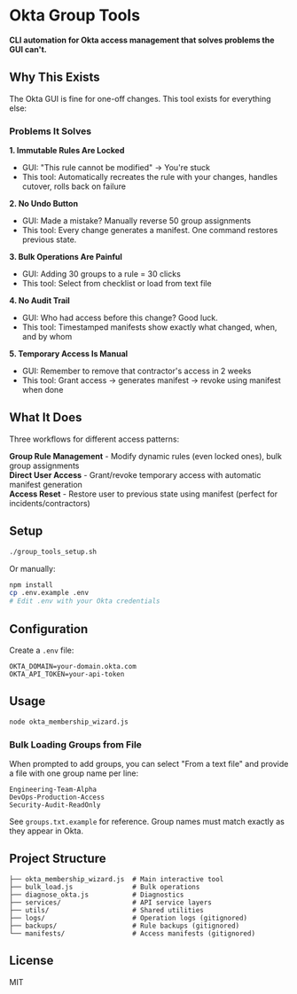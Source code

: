# Okta Group Tools

**CLI automation for Okta access management that solves problems the GUI can't.**

## Why This Exists

The Okta GUI is fine for one-off changes. This tool exists for everything else:

### Problems It Solves

**1. Immutable Rules Are Locked**
- GUI: "This rule cannot be modified" → You're stuck
- This tool: Automatically recreates the rule with your changes, handles cutover, rolls back on failure

**2. No Undo Button**
- GUI: Made a mistake? Manually reverse 50 group assignments
- This tool: Every change generates a manifest. One command restores previous state.

**3. Bulk Operations Are Painful**
- GUI: Adding 30 groups to a rule = 30 clicks
- This tool: Select from checklist or load from text file

**4. No Audit Trail**
- GUI: Who had access before this change? Good luck.
- This tool: Timestamped manifests show exactly what changed, when, and by whom

**5. Temporary Access Is Manual**
- GUI: Remember to remove that contractor's access in 2 weeks
- This tool: Grant access → generates manifest → revoke using manifest when done

## What It Does

Three workflows for different access patterns:

**Group Rule Management** - Modify dynamic rules (even locked ones), bulk group assignments  
**Direct User Access** - Grant/revoke temporary access with automatic manifest generation  
**Access Reset** - Restore user to previous state using manifest (perfect for incidents/contractors)

## Setup

```bash
./group_tools_setup.sh
```

Or manually:
```bash
npm install
cp .env.example .env
# Edit .env with your Okta credentials
```

## Configuration

Create a `.env` file:
```
OKTA_DOMAIN=your-domain.okta.com
OKTA_API_TOKEN=your-api-token
```

## Usage

```bash
node okta_membership_wizard.js
```

### Bulk Loading Groups from File

When prompted to add groups, you can select "From a text file" and provide a file with one group name per line:

```
Engineering-Team-Alpha
DevOps-Production-Access
Security-Audit-ReadOnly
```

See `groups.txt.example` for reference. Group names must match exactly as they appear in Okta.

## Project Structure

```
├── okta_membership_wizard.js  # Main interactive tool
├── bulk_load.js               # Bulk operations
├── diagnose_okta.js           # Diagnostics
├── services/                  # API service layers
├── utils/                     # Shared utilities
├── logs/                      # Operation logs (gitignored)
├── backups/                   # Rule backups (gitignored)
└── manifests/                 # Access manifests (gitignored)
```

## License

MIT
